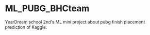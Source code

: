 # ML_PUBG_BHCteam
YearDream school 2nd's ML mini project about pubg finish placement prediction of Kaggle.
